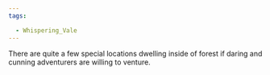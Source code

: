 ```yaml
---
tags:

  - Whispering_Vale
---
```

There are quite a few special locations dwelling inside of forest if daring and cunning adventurers are willing to venture. 